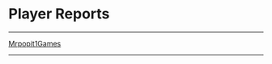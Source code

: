 # Player Reports

***

[Mrpopit1Games](https://github.com/ViperRage/CakeRage/blob/master/PlayerReports/Mrpopit1Games.md "Banned")

***

